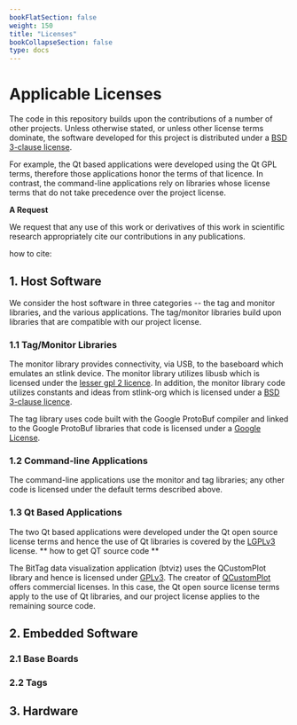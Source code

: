 ```yaml
---
bookFlatSection: false
weight: 150
title: "Licenses"
bookCollapseSection: false
type: docs
---
```


# Applicable Licenses

The code in this repository builds upon the contributions of a number of other projects.   Unless otherwise stated, or unless other license terms dominate, the software developed for this project is distributed under 
a [BSD 3-clause license](/software_license).

For example, the Qt based applications were developed using the Qt GPL terms, therefore those applications honor the terms of that licence.  In contrast, the command-line applications rely on libraries whose license terms that do not take precedence over the project license.

**A Request**

We request that any use of this work or derivatives of this work in scientific research appropriately cite our contributions in any publications.

how to cite:


## 1. Host Software

We consider the host software in three categories -- the tag and monitor libraries,  and the various applications.   The tag/monitor libraries build upon libraries that are compatible with our project license.

### 1.1 Tag/Monitor Libraries

The monitor library provides connectivity, via USB, to the baseboard which emulates an stlink device.  The monitor library utilizes libusb which is
licensed under the [lesser gpl 2 licence](/lgpl2_1.txt).  In addition, the monitor library code utilizes constants and ideas from stlink-org which is licensed under a [BSD 3-clause licence](/stlink-org-license.md).   

The tag library uses code built with the Google ProtoBuf compiler and linked to the Google ProtoBuf libraries that code is licensed under a [Google License](/protobuf-license.txt).

### 1.2  Command-line Applications

The command-line applications use the monitor and tag libraries; any other code is licensed under the default terms described above.

### 1.3 Qt Based Applications

The two Qt based applications were developed under the Qt open source license terms and hence the use of Qt libraries is covered by the [LGPLv3](/lgplv3.txt) license.  ** how to get QT source code **

The BitTag data visualization application (btviz) uses the QCustomPlot library and hence is licensed under [GPLv3](https://www.gnu.org/licenses/gpl-3.0.html).  The creator of [QCustomPlot](https://www.qcustomplot.com/) offers commercial licenses.  In this case, the Qt open source license terms apply to the use of Qt libraries, and our project license applies to the remaining source code.

## 2. Embedded Software

### 2.1 Base Boards


### 2.2 Tags

## 3. Hardware
